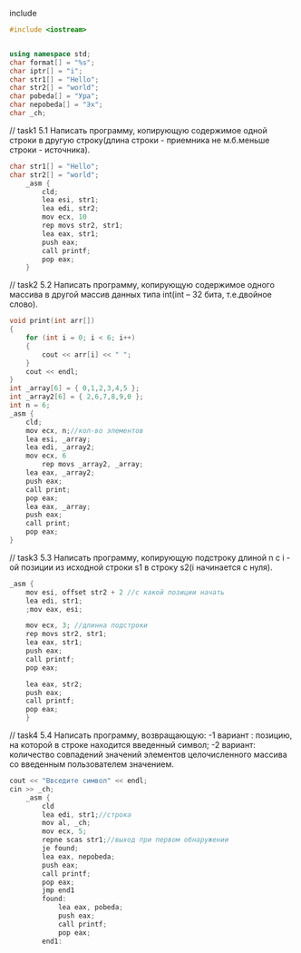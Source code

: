 include
```c++
#include <iostream>


using namespace std;
char format[] = "%s";
char iptr[] = "i";
char str1[] = "Hello";
char str2[] = "world";
char pobeda[] = "Ура";
char nepobeda[] = "Эх";
char _ch;
```



// task1
	5.1 Написать программу, копирующую содержимое одной строки в другую строку(длина строки - приемника не м.б.меньше строки - источника).
```c++
char str1[] = "Hello";
char str2[] = "world";
    _asm {
        cld;
        lea esi, str1;
        lea edi, str2;
        mov ecx, 10
        rep movs str2, str1;
        lea eax, str1;
        push eax;
        call printf;
        pop eax;
    }
```

// task2
	5.2 Написать программу, копирующую содержимое одного массива в другой массив данных типа int(int – 32 бита, т.е.двойное слово).
```c++
void print(int arr[])
{
    for (int i = 0; i < 6; i++)
    {
        cout << arr[i] << " ";
    }
    cout << endl;
}
int _array[6] = { 0,1,2,3,4,5 };
int _array2[6] = { 2,6,7,8,9,0 };
int n = 6;
_asm {
    cld;
    mov ecx, n;//кол-во элементов
    lea esi, _array;
    lea edi, _array2;
    mov ecx, 6
        rep movs _array2, _array;
    lea eax, _array2;
    push eax;
    call print;
    pop eax;
    lea eax, _array;
    push eax;
    call print;
    pop eax;
}
```

// task3
	5.3 Написать программу, копирующую подстроку длиной n с i - ой позиции из исходной строки s1 в строку s2(i начинается с нуля).
```c++
_asm {
    mov esi, offset str2 + 2 //с какой позиции начать
    lea edi, str1;
    ;mov eax, esi;

    mov ecx, 3; //длинна подстроки
    rep movs str2, str1;
    lea eax, str1;
    push eax;
    call printf;
    pop eax;

    lea eax, str2;
    push eax;
    call printf;
    pop eax;
    }

```

// task4
    5.4 Написать программу, возвращающую:
    -1 вариант : позицию, на которой в строке находится введенный символ;
    -2 вариант: количество совпадений значений элементов целочисленного
      массива со введенным пользователем значением.
```c++
cout << "Ввседите символ" << endl;
cin >> _ch;
    _asm {
        cld
        lea edi, str1;//строка
        mov al, _ch;
        mov ecx, 5;
        repne scas str1;//выход при первом обнаружении
        je found;
        lea eax, nepobeda;
        push eax;
        call printf;
        pop eax;
        jmp end1
        found:
            lea eax, pobeda;
            push eax;
            call printf;
            pop eax;
        end1:
```